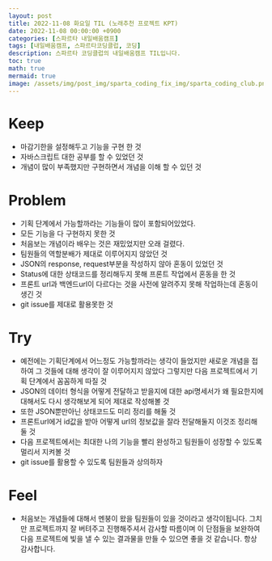 ```yaml
---
layout: post
title: 2022-11-08 화요일 TIL (노래추천 프로젝트 KPT)
date: 2022-11-08 00:00:00 +0900
categories: [스파르타 내일배움캠프]
tags: [내일배움캠프, 스파르타코딩클럽, 코딩]
description: 스파르타 코딩클럽의 내일배움캠프 TIL입니다.
toc: true
math: true
mermaid: true
image: /assets/img/post_img/sparta_coding_fix_img/sparta_coding_club.png
---
```

# Keep

- 마감기한을 설정해두고 기능을 구현 한 것
- 자바스크립트 대한 공부를 할 수 있었던 것
- 개념이 많이 부족했지만 구현하면서 개념을 이해 할 수 있던 것

# Problem

- 기획 단계에서 가능할까라는 기능들이 많이 포함되어있었다.
- 모든 기능을 다 구현하지 못한 것
- 처음보는 개념이라 배우는 것은 재밌었지만 오래 걸렸다.
- 팀원들의 역할분배가 제대로 이루어지지 않았던 것
- JSON의 response, request부분을 작성하지 않아 혼동이 있었던 것
- Status에 대한 상태코드를 정리해두지 못해 프론트 작업에서 혼동을 한 것
- 프론트 url과 백엔드url이 다르다는 것을 사전에 알려주지 못해 작업하는데 혼동이 생긴 것
- git issue를 제대로 활용못한 것

# Try

- 예전에는 기획단계에서 어느정도 가능할까라는 생각이 들었지만 새로운 개념을 접하여 그 것들에 대해 생각이 잘 이루어지지 않았다 그렇지만 다음 프로젝트에서 기획 단계에서 꼼꼼하게 따질 것
- JSON의 데이터 형식을 어떻게 전달하고 받을지에 대한 api명세서가 왜 필요한지에 대해서도 다시 생각해보게 되어 제대로 작성해볼 것
- 또한 JSON뿐만아닌 상태코드도 미리 정리를 해둘 것
- 프론트url에거 id값을 받아 어떻게 url의 정보값을 잘라 전달해둘지 이것조 정리해둘 것
- 다음 프로젝트에서는 최대한 나의 기능을 빨리 완성하고 팀원들이 성장할 수 있도록 멀리서 지켜볼 것
- git issue를 활용할 수 있도록 팀원들과 상의하자

# Feel

- 처음보는 개념들에 대해서 멘붕이 왔을 팀원들이 있을 것이라고 생각이됩니다. 그치만 프로젝트까지 잘 버텨주고 진행해주셔서 감사할 따름이며 이 단점들을 보완하여 다음 프로젝트에 빛을 낼 수 있는 결과물을 만들 수 있으면 좋을 것 같습니다. 항상 감사합니다.